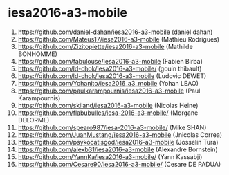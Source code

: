 # iesa2016-a3-mobile

1. https://github.com/daniel-dahan/iesa2016-a3-mobile (daniel dahan)
1. https://github.com/Mateus17/iesa2016-a3-mobile (Mathieu Rodrigues)
1. https://github.com/Zizitopiette/iesa2016-a3-mobile (Mathilde BONHOMME)
1. https://github.com/fabulouse/iesa2016-a3-mobile (Fabien Birba)
1. https://github.com/ld-chok/iesa2016-a3-mobile/ (gouin thibault)
1. https://github.com/ld-chok/iesa2016-a3-mobile (Ludovic DEWET)
1. https://github.com/Yohanito/iesa2016_a3_mobile (Yohan LEAO)
1. https://github.com/paulkarampournis/iesa2016-a3-mobile (Paul Karampournis)
1. https://github.com/skiland/iesa2016-a3-mobile (Nicolas Heine)
1. https://github.com/flabubulles/iesa-2016-a3-mobile/ (Morgane DELORME)
1. https://github.com/spearo987/iesa-2016-a3-mobile/ (Mike SHAN)
1. https://github.com/JuanMustang/iesa2016-a3-mobile (Jnicolas Correa)
1. https://github.com/psykocatisgod/iesa2016-a3-mobile (Josselin Tura)
1. https://github.com/alexb31/iesa2016-a3-mobile (Alexandre Bornstein)
1. https://github.com/YannKa/iesa2016-a3-mobile/ (Yann Kassabji)
1. https://github.com/Cesare90/iesa2016-a3-mobile/ (Cesare DE PADUA)

